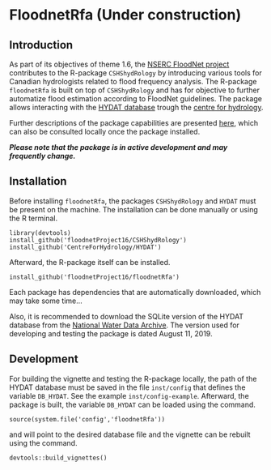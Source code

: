 # FloodnetRfa (Under construction)

## Introduction

As part of its objectives of theme 1.6, the [NSERC FloodNet project](http://www.nsercfloodnet.ca/) contributes to the R-package `CSHShydRology` by introducing various tools for Canadian hydrologists related to flood frequency analysis.
The R-package `floodnetRfa` is built on top of `CSHShydRology` and has for objective to further automatize flood estimation according to FloodNet guidelines.
The package allows interacting with the 
[HYDAT database](https://www.canada.ca/en/environment-climate-change/services/water-overview/quantity/monitoring/survey/data-products-services/national-archive-hydat.html)
trough the [centre for hydrology](https://github.com/CentreForHydrology/HYDAT).

Further descriptions of the package capabilities are presented [here](http://htmlpreview.github.io/?https://github.com/floodnetProject16/floodnetRfa/blob/master/inst/doc/floodNetProject16.html), which can also be consulted locally once the package installed.

**_Please note that the package is in active development and may frequently change._**

## Installation

Before installing `floodnetRfa`, the packages `CSHShydRology` and `HYDAT` must be present on the machine. 
The installation can be done manually or using the R terminal.

    library(devtools)
    install_github('floodnetProject16/CSHShydRology')
    install_github('CentreForHydrology/HYDAT')

Afterward, the R-package itself can be installed.

    install_github('floodnetProject16/floodnetRfa')

Each package has dependencies that are automatically
downloaded, which may take some time...

Also, it is recommended to download the SQLite version of the HYDAT database from the
[National Water Data Archive](http://collaboration.cmc.ec.gc.ca/cmc/hydrometrics/www/).
The version used for developing and testing the package is dated August 11, 2019.

## Development

For building the vignette and testing the R-package locally, the path of the HYDAT database must be saved in the file `inst/config` that defines the variable `DB_HYDAT`. 
See the example `inst/config-example`.
Afterward, the package is built, the variable `DB_HYDAT` can be loaded using the command.

    source(system.file('config','floodnetRfa'))
    
and will point to the desired database file and the vignette can be rebuilt using the command.

    devtools::build_vignettes()

